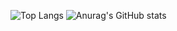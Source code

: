 
<!--![Alt Text](https://camo.githubusercontent.com/4d67389739aa53e876a878719fa61eeebea468ae0be6af71903fa8c4c9b72018/68747470733a2f2f692e67697068792e636f6d2f6d656469612f49647941514a564e326b56504e55726f6a4d2f3230302e77656270) -->
![Top Langs](https://github-readme-stats.vercel.app/api/top-langs/?username=jvaraujos)
![Anurag's GitHub stats](https://github-readme-stats.vercel.app/api?username=jvaraujos&show_icons=true&theme=merko&count_private=true)
<!--![Alt Text](https://raw.githubusercontent.com/abhisheknaiidu/abhisheknaiidu/master/code.gif)-->


<!--
**jvaraujos/jvaraujos** is a ✨ _special_ ✨ repository because its `README.md` (this file) appears on your GitHub profile.

Here are some ideas to get you started:

- 🔭 I’m currently working on ...
- 🌱 I’m currently learning ...
- 👯 I’m looking to collaborate on ...
- 🤔 I’m looking for help with ...
- 💬 Ask me about ...
- 📫 How to reach me: ...
- 😄 Pronouns: ...
- ⚡ Fun fact: ...
-->
